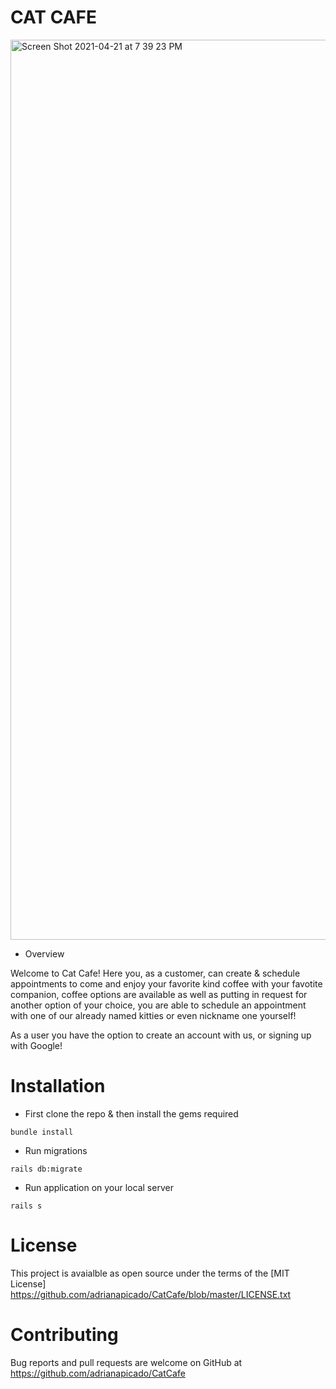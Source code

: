 # CAT CAFE

<img width="1440" alt="Screen Shot 2021-04-21 at 7 39 23 PM" src="https://user-images.githubusercontent.com/72949156/115635293-63bf0c80-a2d9-11eb-8161-25119a0abd59.png">

* Overview

Welcome to Cat Cafe! Here you, as a customer, can create & schedule appointments to come and enjoy your favorite kind coffee with your favotite companion, coffee options are available as well as putting in request for another option of your choice, you are able to schedule an appointment with one of our already named kitties or even nickname one yourself! 

As a user you have the option to create an account with us, or signing up with Google!

# Installation

* First clone the repo & then install the gems required 

```
bundle install 
```

* Run migrations 

```
rails db:migrate 
```
* Run application on your local server

```
rails s
```

# License 
This project is avaialble as open source under the terms of the [MIT License] https://github.com/adrianapicado/CatCafe/blob/master/LICENSE.txt


# Contributing 

Bug reports and pull requests are welcome on GitHub at https://github.com/adrianapicado/CatCafe
